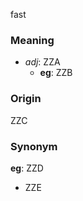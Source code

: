 fast
### Meaning
+ _adj_: ZZA
    + __eg__: ZZB

### Origin

ZZC

### Synonym

__eg__: ZZD

+ ZZE


